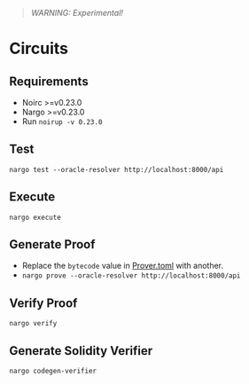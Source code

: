 > *WARNING: Experimental!*

# Circuits

## Requirements
- Noirc >=v0.23.0
- Nargo >=v0.23.0
- Run `noirup -v 0.23.0`

## Test
`nargo test --oracle-resolver http://localhost:8000/api`

## Execute
`nargo execute`

## Generate Proof
- Replace the `bytecode` value in [Prover.toml](./Prover.toml) with another.
- `nargo prove --oracle-resolver http://localhost:8000/api`

## Verify Proof
`nargo verify`

## Generate Solidity Verifier
`nargo codegen-verifier`


